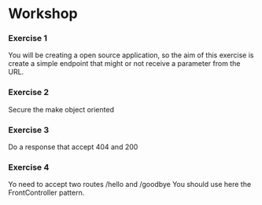 Workshop
========

### Exercise 1

You will be creating a open source application, so the aim of this exercise is create a simple endpoint that might or not receive a parameter from the URL.

### Exercise 2
Secure the make object oriented

### Exercise 3
Do a response that accept 404 and 200 

### Exercise 4
Yo need to accept two routes /hello and /goodbye
You should use here the FrontController pattern.
